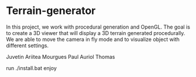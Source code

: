 # Terrain-generator
In this project, we work with procedural generation and OpenGL. The goal is to create a 3D viewer that will display a 3D terrain generated procedurally. We are able to move the camera in fly mode and to visualize object with different settings.


Juvetin Ariitea 
Mourgues Paul
Auriol Thomas

run ./install.bat
enjoy
